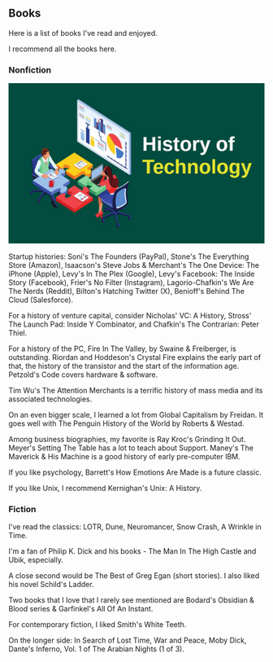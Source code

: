 ## Books

Here is a list of books I've read and enjoyed.

I recommend all the books here.

### Nonfiction

![history of technology](history_technology.png)

Startup histories: Soni's The Founders (PayPal), Stone's The Everything Store (Amazon), Isaacson's Steve Jobs & Merchant's The One Device: The iPhone (Apple), Levy's In The Plex (Google), Levy's Facebook: The Inside Story (Facebook), Frier's No Filter (Instagram), Lagorio-Chafkin's We Are The Nerds (Reddit), Bilton's Hatching Twitter (X), Benioff's Behind The Cloud (Salesforce).

For a history of venture capital, consider Nicholas' VC: A History, Stross' The Launch Pad: Inside Y Combinator, and Chafkin's The Contrarian: Peter Thiel.

For a history of the PC, Fire In The Valley, by Swaine & Freiberger, is outstanding. Riordan and Hoddeson's Crystal Fire explains the early part of that, the history of the transistor and the start of the information age. Petzold's Code covers hardware & software.


Tim Wu's The Attention Merchants is a terrific history of mass media and its associated technologies.

On an even bigger scale, I learned a lot from Global Capitalism by Freidan. It goes well with The Penguin History of the World by Roberts & Westad.

Among business biographies, my favorite is Ray Kroc's Grinding It Out. Meyer's Setting The Table has a lot to teach about Support. Maney's The Maverick & His Machine is a good history of early pre-computer IBM.

If you like psychology, Barrett's How Emotions Are Made is a future classic.

If you like Unix, I recommend Kernighan's Unix: A History.

### Fiction

I've read the classics: LOTR, Dune, Neuromancer, Snow Crash, A Wrinkle in Time.

I'm a fan of Philip K. Dick and his books - The Man In The High Castle and Ubik, especially.

A close second would be The Best of Greg Egan (short stories). I also liked his novel Schild's Ladder.

Two books that I love that I rarely see mentioned are Bodard's Obsidian & Blood series & Garfinkel's All Of An Instant.

For contemporary fiction, I liked Smith's White Teeth.

On the longer side: In Search of Lost Time, War and Peace, Moby Dick, Dante's Inferno, Vol. 1 of The Arabian Nights (1 of 3). 
